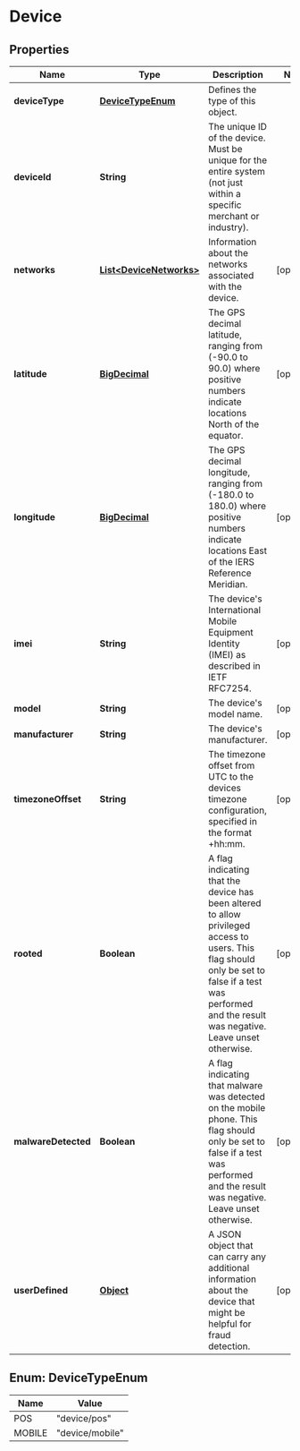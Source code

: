 
# Device

## Properties
Name | Type | Description | Notes
------------ | ------------- | ------------- | -------------
**deviceType** | [**DeviceTypeEnum**](#DeviceTypeEnum) | Defines the type of this object. | 
**deviceId** | **String** | The unique ID of the device. Must be unique for the entire system (not just within a specific merchant or industry). | 
**networks** | [**List&lt;DeviceNetworks&gt;**](DeviceNetworks.md) | Information about the networks associated with the device. |  [optional]
**latitude** | [**BigDecimal**](BigDecimal.md) | The GPS decimal latitude, ranging from (-90.0 to 90.0) where positive numbers indicate locations North of the equator. |  [optional]
**longitude** | [**BigDecimal**](BigDecimal.md) | The GPS decimal longitude, ranging from (-180.0 to 180.0) where positive numbers indicate locations East of the IERS Reference Meridian. |  [optional]
**imei** | **String** | The device&#39;s International Mobile Equipment Identity (IMEI) as described in IETF RFC7254. |  [optional]
**model** | **String** | The device&#39;s model name. |  [optional]
**manufacturer** | **String** | The device&#39;s manufacturer. |  [optional]
**timezoneOffset** | **String** | The timezone offset from UTC to the devices timezone configuration, specified in the format +hh:mm. |  [optional]
**rooted** | **Boolean** | A flag indicating that the device has been altered to allow privileged access to users. This flag should only be set to false if a test was performed and the result was negative. Leave unset otherwise. |  [optional]
**malwareDetected** | **Boolean** | A flag indicating that malware was detected on the mobile phone. This flag should only be set to false if a test was performed and the result was negative. Leave unset otherwise. |  [optional]
**userDefined** | [**Object**](.md) | A JSON object that can carry any additional information about the device that might be helpful for fraud detection. |  [optional]


<a name="DeviceTypeEnum"></a>
## Enum: DeviceTypeEnum
Name | Value
---- | -----
POS | &quot;device/pos&quot;
MOBILE | &quot;device/mobile&quot;



